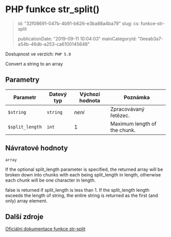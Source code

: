 PHP funkce str_split()
======================

> id: "32f08691-047b-4b91-b626-e3ba88a4ba79"
> slug:
> 	cs: funkce-str-split
>
> publicationDate: "2019-09-11 10:04:03"
> mainCategoryId: "0eeab3a7-a54b-46db-a253-ca6100145648"

Dostupnost ve verzích: `PHP 5.0`

Convert a string to an array


Parametry
--------------

| Parametr | Datový typ | Výchozí hodnota | Poznámka |
|-----|-----|-----|-----|
| `$string` | `string` | *není* | Zpracovávaný řetězec. |
| `$split_length` | `int` | 1 | Maximum length of the chunk. |


Návratové hodnoty
----------------

`array`

If the optional split_length parameter is
specified, the returned array will be broken down into chunks with each
being split_length in length, otherwise each chunk
will be one character in length.
</p>
<p>
false is returned if split_length is less than 1.
If the split_length length exceeds the length of
string, the entire string is returned as the first
(and only) array element.

Další zdroje
------------

[Oficiální dokumentace funkce str-split](https://www.php.net/manual/en/function.str-split.php)
